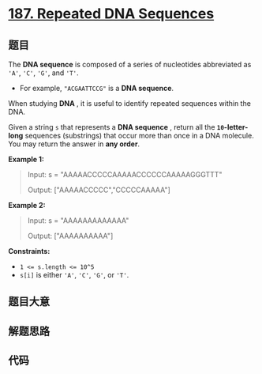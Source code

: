 # [187. Repeated DNA Sequences](https://leetcode.com/problems/repeated-dna-sequences/)

## 题目

The **DNA sequence** is composed of a series of nucleotides abbreviated as
`'A'`, `'C'`, `'G'`, and `'T'`.

- For example, `"ACGAATTCCG"` is a **DNA sequence**.

When studying **DNA** , it is useful to identify repeated sequences within the
DNA.

Given a string `s` that represents a **DNA sequence** , return all the
**`10`-letter-long** sequences (substrings) that occur more than once in a DNA
molecule. You may return the answer in **any order**.

**Example 1:**

> Input: s = "AAAAACCCCCAAAAACCCCCCAAAAAGGGTTT"
>
> Output: ["AAAAACCCCC","CCCCCAAAAA"]

**Example 2:**

> Input: s = "AAAAAAAAAAAAA"
>
> Output: ["AAAAAAAAAA"]

**Constraints:**

- `1 <= s.length <= 10^5`
- `s[i]` is either `'A'`, `'C'`, `'G'`, or `'T'`.

## 题目大意

## 解题思路

## 代码

```javascript

```
